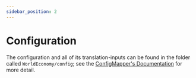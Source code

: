 ```yaml
---
sidebar_position: 2
---
```


# Configuration

The configuration and all of its translation-inputs can be found in the folder called `WorldEconomy/config`; see the [ConfigMapper's Documentation](https://blvckbytes.github.io/docs-config-mapper) for more detail.